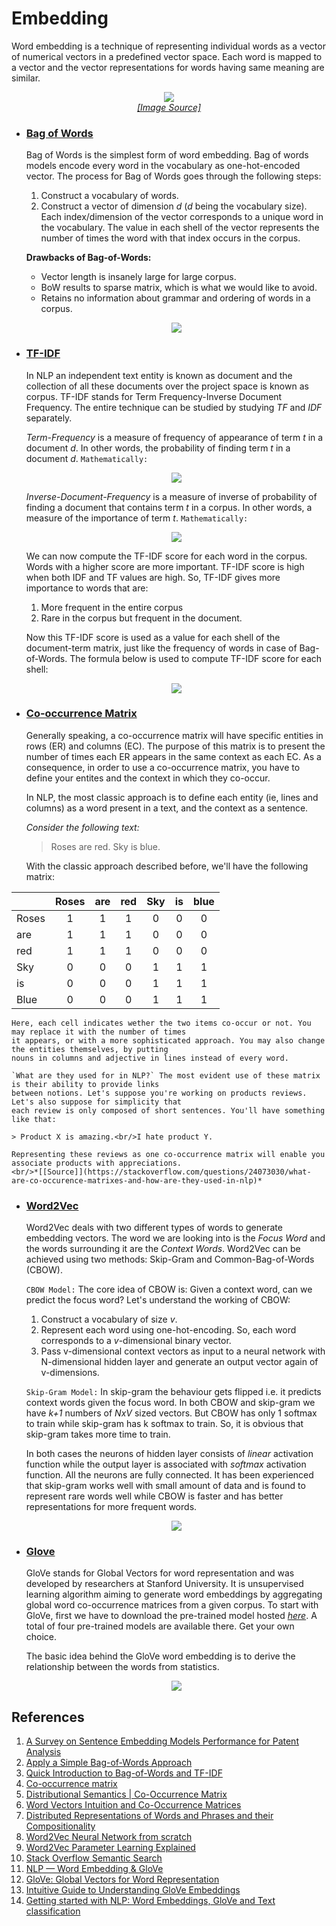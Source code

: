 # Embedding

Word embedding is a technique of representing individual words as a vector of numerical vectors in a predefined
vector space. Each word is mapped to a vector and the vector representations for words having same meaning are
similar.

<p align="center">
    <img src="./../Assets/embedding/embedding.jpg"><br/>
    <a href="https://www.researchgate.net/publication/361134482_A_Survey_on_Sentence_Embedding_Models_Performance_for_Patent_Analysis/figures?lo=1"><i>[Image Source]</i></a>
</p>


- ### [Bag of Words](https://github.com/arunism/NLP-Fundamentals/blob/master/Embedding/bow.ipynb)

    Bag of Words is the simplest form of word embedding. Bag of words models encode every word in the vocabulary
    as one-hot-encoded vector. The process for Bag of Words goes through the following steps:
    1. Construct a vocabulary of words.
    2. Construct a vector of dimension *d* (*d* being the vocabulary size). Each index/dimension of the vector
       corresponds to a unique word in the vocabulary. The value in each shell of the vector represents the number
       of times the word with that index occurs in the corpus.
    
    **Drawbacks of Bag-of-Words:**
    - Vector length is insanely large for large corpus.
    - BoW results to sparse matrix, which is what we would like to avoid.
    - Retains no information about grammar and ordering of words in a corpus.

    <p align="center">
      <img src="./../Assets/embedding/bow.jpg"><br/>
    </p>


- ### [TF-IDF](https://github.com/arunism/NLP-Fundamentals/blob/master/Embedding/bow.ipynb)

    In NLP an independent text entity is known as document and the collection of all these documents over the
    project space is known as corpus. TF-IDF stands for Term Frequency-Inverse Document Frequency.
    The entire technique can be studied by studying _TF_ and _IDF_ separately.

    _Term-Frequency_ is a measure of frequency of appearance of term *t* in a document *d*. In other words,
    the probability of finding term *t* in a document *d*. `Mathematically:`

    <p align="center">
      <img src="./../Assets/embedding/tf.jpg"><br/>
    </p>

    *Inverse-Document-Frequency* is a measure of inverse of probability of finding a document that contains term _t_
    in a corpus. In other words, a measure of the importance of term _t_. `Mathematically:`

    <p align="center">
      <img src="./../Assets/embedding/idf.jpg"><br/>
    </p>

    We can now compute the TF-IDF score for each word in the corpus. Words with a higher score are more important. 
    TF-IDF score is high when both IDF and TF values are high. So, TF-IDF gives more importance to words that are:
    1. More frequent in the entire corpus
    2. Rare in the corpus but frequent in the document.

    Now this TF-IDF score is used as a value for each shell of the document-term matrix, just like the frequency of
    words in case of Bag-of-Words. The formula below is used to compute TF-IDF score for each shell:

    <p align="center">
      <img src="./../Assets/embedding/tf-idf.jpg"><br/>
    </p>


- ### [Co-occurrence Matrix]()

    Generally speaking, a co-occurrence matrix will have specific entities in rows (ER) and columns (EC).
    The purpose of this matrix is to present the number of times each ER appears in the same context as each EC.
    As a consequence, in order to use a co-occurrence matrix, you have to define your entites and the context
    in which they co-occur.

    In NLP, the most classic approach is to define each entity (ie, lines and columns) as a word present in a text,
    and the context as a sentence.

    *Consider the following text:*
    > Roses are red. Sky is blue.

    With the classic approach described before, we'll have the following matrix:

|| Roses | are | red | Sky | is | blue |
| :- | :-: | :-: | :-: | :-: | :-: | :-: |
| Roses | 1 | 1 | 1 | 0 | 0 | 0 |
| are | 1 | 1 | 1 | 0 | 0 | 0 |
| red | 1 | 1 | 1 | 0 | 0 | 0 |
| Sky | 0 | 0 | 0 | 1 | 1 | 1 |
| is | 0 | 0 | 0 | 1 | 1 | 1 |
| Blue | 0| 0 | 0 | 1 | 1 | 1 |

    Here, each cell indicates wether the two items co-occur or not. You may replace it with the number of times
    it appears, or with a more sophisticated approach. You may also change the entities themselves, by putting
    nouns in columns and adjective in lines instead of every word.

    `What are they used for in NLP?` The most evident use of these matrix is their ability to provide links
    between notions. Let's suppose you're working on products reviews. Let's also suppose for simplicity that
    each review is only composed of short sentences. You'll have something like that:

    > Product X is amazing.<br/>I hate product Y.

    Representing these reviews as one co-occurrence matrix will enable you associate products with appreciations.
    <br/>*[[Source]](https://stackoverflow.com/questions/24073030/what-are-co-occurence-matrixes-and-how-are-they-used-in-nlp)*


- ### [Word2Vec](https://github.com/arunism/NLP-Fundamentals/blob/master/Embedding/w2v.ipynb)

    Word2Vec deals with two different types of words to generate embedding vectors. The word we are looking into
    is the *Focus Word* and the words surrounding it are the *Context Words*. Word2Vec can be achieved using
    two methods: Skip-Gram and Common-Bag-of-Words (CBOW).

    `CBOW Model:` The core idea of CBOW is: Given a context word, can we predict the focus word?
    Let's understand the working of CBOW:
    1. Construct a vocabulary of size _v_.
    2. Represent each word using one-hot-encoding. So, each word corresponds to a *v*-dimensional binary vector.
    3. Pass v-dimensional context vectors as input to a neural network with N-dimensional hidden layer and generate
       an output vector again of v-dimensions.

    `Skip-Gram Model:` In skip-gram the behaviour gets flipped i.e. it predicts context words given the focus word.
    In both CBOW and skip-gram we have *k+1* numbers of *NxV* sized vectors. But CBOW has only 1 softmax to train while
    skip-gram has k softmax to train. So, it is obvious that skip-gram takes more time to train.

    In both cases the neurons of hidden layer consists of _linear_ activation function while the output layer is
    associated with *softmax* activation function. All the neurons are fully connected. It has been experienced that
    skip-gram works well with small amount of data and is found to represent rare words well while CBOW is faster
    and has better representations for more frequent words.

    <p align="center">
      <img src="./../Assets/embedding/w2v.jpg"><br/>
    </p>


- ### [Glove](https://github.com/arunism/NLP-Fundamentals/blob/master/Embedding/glove.ipynb)

    GloVe stands for Global Vectors for word representation and was developed by researchers at Stanford University.
    It is unsupervised learning algorithm aiming to generate word embeddings by aggregating global word co-occurrence
    matrices from a given corpus. To start with GloVe, first we have to download the pre-trained model hosted
    *[here](https://nlp.stanford.edu/projects/glove/)*. A total of four pre-trained models are available there. Get your own choice.

    The basic idea behind the GloVe word embedding is to derive the relationship between the words from statistics.
    
    <p align="center">
        <img src="./../Assets/embedding/glove.jpg"><br/>
    </p>


## References

1. [A Survey on Sentence Embedding Models Performance for Patent Analysis](https://arxiv.org/abs/2206.02690)
2. [Apply a Simple Bag-of-Words Approach](https://openclassrooms.com/en/courses/6532301-introduction-to-natural-language-processing/6980811-apply-a-simple-bag-of-words-approach)
3. [Quick Introduction to Bag-of-Words and TF-IDF](https://www.analyticsvidhya.com/blog/2020/02/quick-introduction-bag-of-words-bow-tf-idf/)
4. [Co-occurrence matrix](https://en.wikipedia.org/wiki/Co-occurrence_matrix)
5. [Distributional Semantics | Co-Occurrence Matrix](https://medium.com/@imamitsehgal/nlp-series-distributional-semantics-co-occurrence-matrix-31283629951e)
6. [Word Vectors Intuition and Co-Occurrence Matrices](https://towardsdatascience.com/word-vectors-intuition-and-co-occurence-matrixes-a7f67cae16cd)
7. [Distributed Representations of Words and Phrases and their Compositionality](https://arxiv.org/pdf/1310.4546.pdf)
8. [Word2Vec Neural Network from scratch](https://towardsdatascience.com/skip-gram-neural-network-from-scratch-485f2e688238)
9. [Word2Vec Parameter Learning Explained](https://arxiv.org/pdf/1411.2738.pdf)
10. [Stack Overflow Semantic Search](https://medium.com/@shekharsingh441991/stack-overflow-semantic-search-4fd1df286cee)
11. [NLP — Word Embedding & GloVe](https://jonathan-hui.medium.com/nlp-word-embedding-glove-5e7f523999f6)
12. [GloVe: Global Vectors for Word Representation](https://nlp.stanford.edu/pubs/glove.pdf)
13. [Intuitive Guide to Understanding GloVe Embeddings](https://towardsdatascience.com/light-on-math-ml-intuitive-guide-to-understanding-glove-embeddings-b13b4f19c010)
14. [Getting started with NLP: Word Embeddings, GloVe and Text classification](https://edumunozsala.github.io/BlogEms/jupyter/nlp/classification/embeddings/python/2020/08/15/Intro_NLP_WordEmbeddings_Classification.html)
